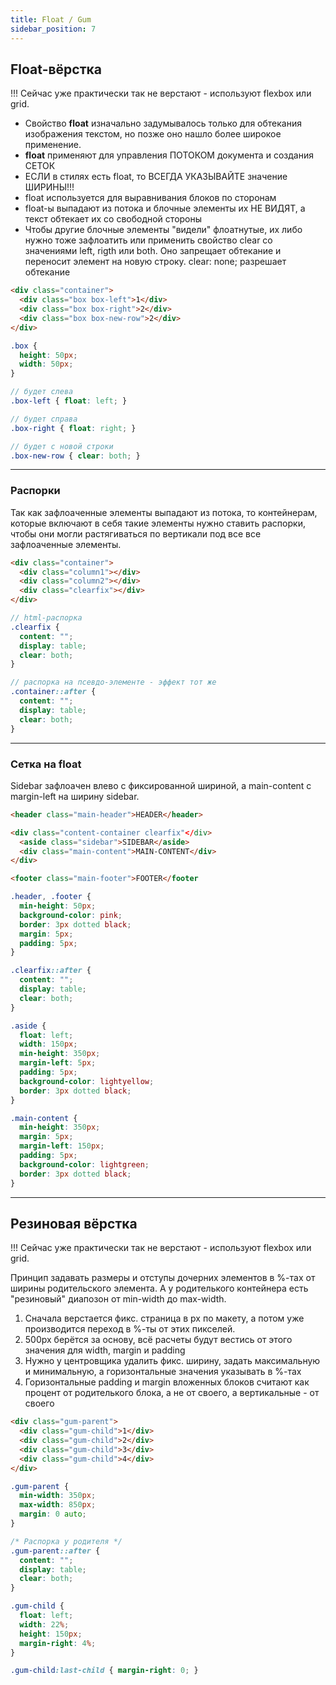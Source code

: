 ```yaml
---
title: Float / Gum
sidebar_position: 7
---
```


## Float-вёрстка

!!! Сейчас уже практически так не верстают - используют flexbox или grid.

- Свойство **float** изначально задумывалось только для обтекания изображения текстом, но позже оно нашло более широкое применение.
- **float** применяют для управления ПОТОКОМ документа и создания СЕТОК
- ЕСЛИ в стилях есть float, то ВСЕГДА УКАЗЫВАЙТЕ значение ШИРИНЫ!!!
- float используется для выравнивания блоков по сторонам
- float-ы выпадают из потока и блочные элементы их НЕ ВИДЯТ, а текст обтекает их со свободной стороны
- Чтобы другие блочные элементы "видели" флоатнутые, их либо нужно тоже зафлоатить или применить свойство clear со значениями left, rigth или both. Оно запрещает обтекание и переносит элемент на новую строку.
clear: none; разрешает обтекание

```html
<div class="container">
  <div class="box box-left">1</div>
  <div class="box box-right">2</div>
  <div class="box box-new-row">2</div>
</div>
```

```scss
.box {
  height: 50px;
  width: 50px;
}

// будет слева
.box-left { float: left; }

// будет справа
.box-right { float: right; }

// будет с новой строки
.box-new-row { clear: both; }
```

***

### Распорки

Так как зафлоаченные элементы выпадают из потока, то контейнерам, которые включают в себя такие элементы нужно ставить распорки, чтобы они могли растягиваться по вертикали под все все зафлоаченные элементы.

```html
<div class="container">
  <div class="column1"></div>
  <div class="column2"></div>
  <div class="clearfix"></div>
</div>
```

```scss
// html-распорка
.clearfix {
  content: "";
  display: table;
  clear: both;
}

// распорка на псевдо-элементе - эффект тот же
.container::after {
  content: "";
  display: table;
  clear: both;
}
```

***

### Сетка на float

Sidebar зафлоачен влево с фиксированной шириной, а main-content с margin-left на ширину sidebar.

```html
<header class="main-header">HEADER</header>

<div class="content-container clearfix"</div>
  <aside class="sidebar">SIDEBAR</aside>
  <div class="main-content">MAIN-CONTENT</div>
</div>

<footer class="main-footer">FOOTER</footer
```

```css
.header, .footer {
  min-height: 50px;
  background-color: pink;
  border: 3px dotted black;
  margin: 5px;
  padding: 5px;
}

.clearfix::after {
  content: "";
  display: table;
  clear: both;
}

.aside {
  float: left;
  width: 150px;
  min-height: 350px;
  margin-left: 5px;
  padding: 5px;
  background-color: lightyellow;
  border: 3px dotted black;
}

.main-content {
  min-height: 350px;
  margin: 5px;
  margin-left: 150px;
  padding: 5px;
  background-color: lightgreen;
  border: 3px dotted black;
}
```

***

## Резиновая вёрстка

!!! Сейчас уже практически так не верстают - используют flexbox или grid.

Принцип задавать размеры и отступы дочерних элементов в %-тах от ширины родительского элемента. А у родителького контейнера есть "резиновый" диапозон от min-width до max-width.

1. Сначала верстается фикс. страница в px по макету, а потом уже производится переход в %-ты от этих пикселей.
2. 500px берётся за основу, всё расчеты будут вестись от этого значения для width, margin и padding
3. Нужно у центровщика удалить фикс. ширину, задать максимальную и минимальную, а горизонтальные значения указывать в %-тах
4. Горизонтальные padding и margin вложенных блоков считают как процент от родителького блока, а не от своего, а вертикальные - от своего

```html
<div class="gum-parent">
  <div class="gum-child">1</div>
  <div class="gum-child">2</div>
  <div class="gum-child">3</div>
  <div class="gum-child">4</div>
</div>
```

```css
.gum-parent {
  min-width: 350px;
  max-width: 850px;
  margin: 0 auto;
}

/* Распорка у родителя */
.gum-parent::after {
  content: "";
  display: table;
  clear: both;
}

.gum-child {
  float: left;
  width: 22%;
  height: 150px;
  margin-right: 4%;
}

.gum-child:last-child { margin-right: 0; }
```
